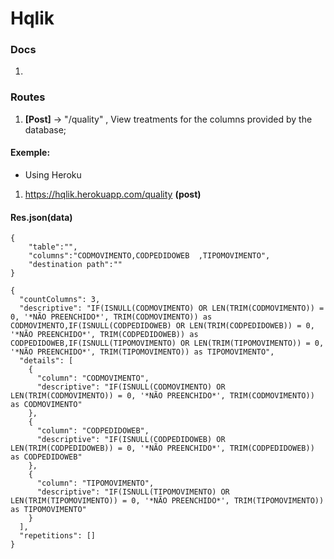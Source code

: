 # Hqlik

### Docs

1. 

### Routes


1. **[Post]** -> "/quality" , View treatments for the columns provided by the database; 


#### Exemple:

* Using Heroku

1. https://hqlik.herokuapp.com/quality **(post)**

#### Res.json(data)

```
{
	"table":"",
	"columns":"CODMOVIMENTO,CODPEDIDOWEB  ,TIPOMOVIMENTO",
	"destination path":""
}
 ```
 
 
 
```
{
  "countColumns": 3,
  "descriptive": "IF(ISNULL(CODMOVIMENTO) OR LEN(TRIM(CODMOVIMENTO)) = 0, '*NÃO PREENCHIDO*', TRIM(CODMOVIMENTO)) as CODMOVIMENTO,IF(ISNULL(CODPEDIDOWEB) OR LEN(TRIM(CODPEDIDOWEB)) = 0, '*NÃO PREENCHIDO*', TRIM(CODPEDIDOWEB)) as CODPEDIDOWEB,IF(ISNULL(TIPOMOVIMENTO) OR LEN(TRIM(TIPOMOVIMENTO)) = 0, '*NÃO PREENCHIDO*', TRIM(TIPOMOVIMENTO)) as TIPOMOVIMENTO",
  "details": [
    {
      "column": "CODMOVIMENTO",
      "descriptive": "IF(ISNULL(CODMOVIMENTO) OR LEN(TRIM(CODMOVIMENTO)) = 0, '*NÃO PREENCHIDO*', TRIM(CODMOVIMENTO)) as CODMOVIMENTO"
    },
    {
      "column": "CODPEDIDOWEB",
      "descriptive": "IF(ISNULL(CODPEDIDOWEB) OR LEN(TRIM(CODPEDIDOWEB)) = 0, '*NÃO PREENCHIDO*', TRIM(CODPEDIDOWEB)) as CODPEDIDOWEB"
    },
    {
      "column": "TIPOMOVIMENTO",
      "descriptive": "IF(ISNULL(TIPOMOVIMENTO) OR LEN(TRIM(TIPOMOVIMENTO)) = 0, '*NÃO PREENCHIDO*', TRIM(TIPOMOVIMENTO)) as TIPOMOVIMENTO"
    }
  ],
  "repetitions": []
}
 ```
